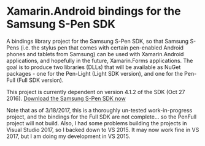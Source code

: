 # Xamarin.Android bindings for the Samsung S-Pen SDK

A bindings library project for the Samsung S-Pen SDK, so that Samsung S-Pens (i.e. the stylus pen that comes with certain pen-enabled Android phones and tablets from Samsung) can be used with Xamarin.Android applications, and hopefully in the future, Xamarin.Forms applications. The goal is to produce two libraries (DLLs) that will be available as NuGet packages - one for the Pen-Light (Light SDK version), and one for the Pen-Full (Full SDK version).

This project is currently dependent on version 4.1.2 of the SDK (Oct 27 2016).
[Download the Samsung S-Pen SDK now](http://developer.samsung.com/galaxy/pen)

Note that as of 3/18/2017, this is a thoroughly un-tested work-in-progress project, and the bindings for the Full SDK are not complete... so the PenFull project will not build.  Also, I had some problems building the projects in Visual Studio 2017, so I backed down to VS 2015. It may now work fine in VS 2017, but I am doing my development in VS 2015.
